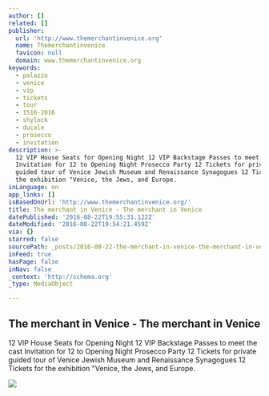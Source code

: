 ```yaml
---
author: []
related: []
publisher:
  url: 'http://www.themerchantinvenice.org'
  name: Themerchantinvenice
  favicon: null
  domain: www.themerchantinvenice.org
keywords:
  - palazzo
  - venice
  - vip
  - tickets
  - tour
  - 1516-2016
  - shylock
  - ducale
  - prosecco
  - invitation
description: >-
  12 VIP House Seats for Opening Night 12 VIP Backstage Passes to meet the cast
  Invitation for 12 to Opening Night Prosecco Party 12 Tickets for private
  guided tour of Venice Jewish Museum and Renaissance Synagogues 12 Tickets for
  the exhibition "Venice, the Jews, and Europe.
inLanguage: en
app_links: []
isBasedOnUrl: 'http://www.themerchantinvenice.org/'
title: The merchant in Venice - The merchant in Venice
datePublished: '2016-08-22T19:55:31.122Z'
dateModified: '2016-08-22T19:54:21.459Z'
via: {}
starred: false
sourcePath: _posts/2016-08-22-the-merchant-in-venice-the-merchant-in-venice.md
inFeed: true
hasPage: false
inNav: false
_context: 'http://schema.org'
_type: MediaObject

---
```

<article style=""><h1>The merchant in Venice - The merchant in Venice</h1><p>12 VIP House Seats for Opening Night 12 VIP Backstage Passes to meet the cast Invitation for 12 to Opening Night Prosecco Party 12 Tickets for private guided tour of Venice Jewish Museum and Renaissance Synagogues 12 Tickets for the exhibition "Venice, the Jews, and Europe.</p><img src="http://www.themerchantinvenice.org/wp-content/uploads/2015/12/ghetto_carrello-1024x683.jpg" /></article>